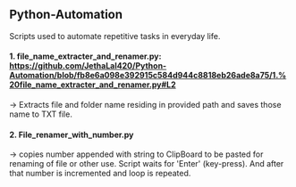 ## Python-Automation

Scripts used to automate repetitive tasks in everyday life.


#### 1. file_name_extracter_and_renamer.py: https://github.com/JethaLal420/Python-Automation/blob/fb8e6a098e392915c584d944c8818eb26ade8a75/1.%20file_name_extracter_and_renamer.py#L2

-> Extracts file and folder name residing in provided path and saves those name to TXT file.

#### 2. File_renamer_with_number.py

-> copies number appended with string to ClipBoard to be pasted for 
   renaming of file or other use. Script waits for 'Enter' (key-press). 
   And after that number is incremented and loop is repeated.
